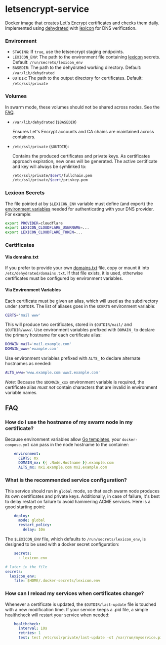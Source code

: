 # letsencrypt-service

Docker image that creates [Let's Encrypt][2] certificates and checks them
daily. Implemented using [dehydrated][1] with [lexicon][3] for DNS
verification.

### Environment

* `STAGING`: If `true`, use the letsencrypt staging endpoints.
* `LEXICON_ENV`: The path to the environment file containing [lexicon][3]
  secrets. Default: `/run/secrets/lexicon_env`
* `BASEDIR`: The path to the dehydrated working directory. Default:
  `/var/lib/dehydrated`
* `OUTDIR`: The path to the output directory for certificates. Default:
  `/etc/ssl/private`

### Volumes

In swarm mode, these volumes should not be shared across nodes. See the
[FAQ](#what-is-the-recommended-service-configuration).

* `/var/lib/dehydrated` (`$BASEDIR`)

  Ensures Let's Encrypt accounts and CA chains are maintained across
  containers.

* `/etc/ssl/private` (`$OUTDIR`):

  Contains the produced certificates and private keys. As certificates approach
  expiration, new ones will be generated. The active certificate and key will
  always be symlinked to:

  ```bash
  /etc/ssl/private/$cert/fullchain.pem
  /etc/ssl/private/$cert/privkey.pem
  ```

### Lexicon Secrets

The file pointed at by `$LEXICON_ENV` variable must define (and export) the
[environment variables][5] needed for authenticating with your DNS provider.
For example:

```bash
export PROVIDER=cloudflare
export LEXICON_CLOUDFLARE_USERNAME=...
export LEXICON_CLOUDFLARE_TOKEN=...
```

### Certificates

#### Via domains.txt

If you prefer to provide your own [domains.txt][4] file, copy or mount it into
`/etc/dehydrated/domains.txt`. If that file exists, it is used, otherwise
certificates must be configured by environment variables.

#### Via Environment Variables

Each certificate must be given an alias, which will used as the subdirectory
under `$OUTDIR`. The list of aliases goes in the `$CERTS` environment variable:

```bash
CERTS='mail www'
```

This will produce two certificates, stored in `$OUTDIR/mail/` and
`$OUTDIR/www/`. Use environment variables prefixed with `DOMAIN_` to declare
the primary hostname for each certificate alias:

```bash
DOMAIN_mail='mail.example.com'
DOMAIN_www='example.com'
```

Use environment variables prefixed with `ALTS_` to declare alternate hostnames
as needed:

```bash
ALTS_www='www.example.com www2.example.com'
```

*Note:* Because the `$DOMAIN_xxx` environment variable is required, the
certificate alias _must not_ contain characters that are invalid in environment
variable names.

## FAQ

### How do I use the hostname of my swarm node in my certificate?

Because environment variables allow [Go templates][6], your
`docker-compose.yml` can pass in the node hostname to the container:

```yaml
    environment:
      CERTS: mx
      DOMAIN_mx: {{ .Node.Hostname }}.example.com
      ALTS_mx: mx1.example.com mx2.example.com
```

### What is the recommended service configuration?

This service should run in `global` mode, so that each swarm node produces its
own certificates and private keys. Additionally, in case of failure, it's best
to delay restart on failure to avoid hammering ACME services. Here is a good
starting point:

```yaml
    deploy:
      mode: global
      restart_policy:
        delay: 10m
```

The `$LEXICON_ENV` file, which defaults to `/run/secrets/lexicon_env`, is
designed to be used with a docker secret configuration:

```yaml
    secrets:
      - lexicon_env

# later in the file
secrets:
  lexicon_env:
    file: $HOME/.docker-secrets/lexicon.env
```

### How can I reload my services when certificates change?

Whenever a certificate is updated, the `$OUTDIR/last-update` file is touched
with a new modification time. If your service keeps a .pid file, a simple
healthcheck will restart your service when needed:

```yaml
    healthcheck:
      interval: 10s
      retries: 1
      test: test /etc/ssl/private/last-update -ot /var/run/myservice.pid
```

[1]: https://dehydrated.io/
[2]: https://letsencrypt.org/
[3]: https://github.com/AnalogJ/lexicon
[4]: https://github.com/dehydrated-io/dehydrated/blob/master/docs/domains_txt.md
[5]: https://github.com/AnalogJ/lexicon#environmental-variables
[6]: //docs.docker.com/engine/reference/commandline/service_create/#create-services-using-templates
